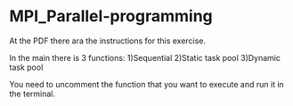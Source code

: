 # MPI_Parallel-programming
At the PDF there ara the instructions for this exercise.

In the main there is 3 functions:
1)Sequential
2)Static task pool
3)Dynamic task pool

You need to uncomment the function that you want to execute and run it in the terminal.
